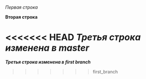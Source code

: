 *Первая строка*

**Вторая строка**

<<<<<<< HEAD
_**Третья строка изменена в master**_
=======
_**Третья строка изменена в first branch**_
>>>>>>> first_branch
